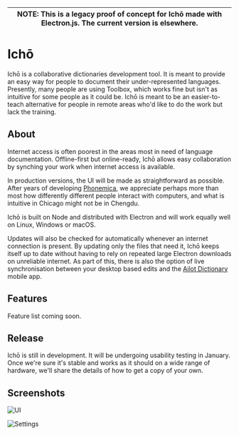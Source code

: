 | NOTE: This is a legacy proof of concept for Ichō made with Electron.js. The current version is elsewhere. |
| --- |

# Ichō
Ichō is a collaborative dictionaries development tool. It is meant to provide an easy way for people to document their under-represented languages. Presently, many people are using Toolbox, which works fine but isn't as intuitive for some people as it could be. Ichō is meant to be an easier-to-teach alternative for people in remote areas who'd like to do the work but lack the training.

## About
Internet access is often poorest in the areas most in need of language documentation. Offline-first but online-ready, Ichō allows easy collaboration by synching your work when internet access is available. 

In production versions, the UI will be made as straightforward as possible. After years of developing [Phonemica](http://phonemica.net), we appreciate perhaps more than most how differently different people interact with computers, and what is intuitive in Chicago might not be in Chengdu.

Ichō is built on Node and distributed with Electron and will work equally well on Linux, Windows or macOS.

Updates will also be checked for automatically whenever an internet connection is present. By updating only the files that need it, Ichō keeps itself up to date without having to rely on repeated large Electron downloads on unreliable internet. As part of this, there is also the option of live synchronisation between your desktop based edits and the [Ailot Dictionary](https://github.com/phonemica/icho) mobile app.

## Features

Feature list coming soon.

## Release

Ichō is still in development. It will be undergoing usability testing in January. Once we're sure it's stable and works as it should on a wide range of hardware, we'll share the details of how to get a copy of your own.

## Screenshots

![UI](http://phonemica.net/github/icho20170213a.png)

![Settings](http://phonemica.net/github/icho20170213b.png)
